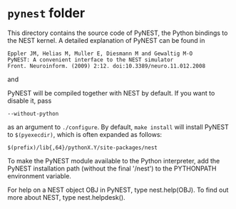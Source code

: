 # `pynest` folder

This directory contains the source code of PyNEST, the Python bindings
to the NEST kernel. A detailed explanation of PyNEST can be found in

    Eppler JM, Helias M, Muller E, Diesmann M and Gewaltig M-O
    PyNEST: A convenient interface to the NEST simulator
    Front. Neuroinform. (2009) 2:12. doi:10.3389/neuro.11.012.2008

and

    

PyNEST will be compiled together with NEST by default. If you want to
disable it, pass

    --without-python

as an argument to `./configure`. By default, `make install` will install
PyNEST to `$(pyexecdir)`, which is often expanded as follows:

    $(prefix)/lib{,64}/pythonX.Y/site-packages/nest

To make the PyNEST module available to the Python interpreter, add the
PyNEST installation path (without the final '/nest') to the PYTHONPATH
environment variable.

For help on a NEST object OBJ in PyNEST, type nest.help(OBJ). To find
out more about NEST, type nest.helpdesk().
